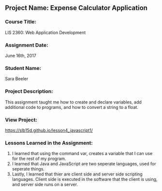 ## Project Name:  Expense Calculator Application

### Course Title:
LIS 2360:  Web Application Development

### Assignment Date:  
June 16th, 2017

### Student Name:  
Sara Beeler

### Project Description:
This assignment taught me how to create and declare variables, add additional code to programs, and how to convert a string to a float.

### View Project:
https://slb15d.github.io/lesson4_javascript1/

### Lessons Learned in the Assignment:
1. I learned that using the command var, creates a variable that I can use for the rest of my program.
2. I learned that Java and JavaScript are two seperate languages, used for seperate things.
3. Lastly, I learned that thier are client side and server side scripting languages. Client side is executed in the software that the client is using, and server side runs on a server.

